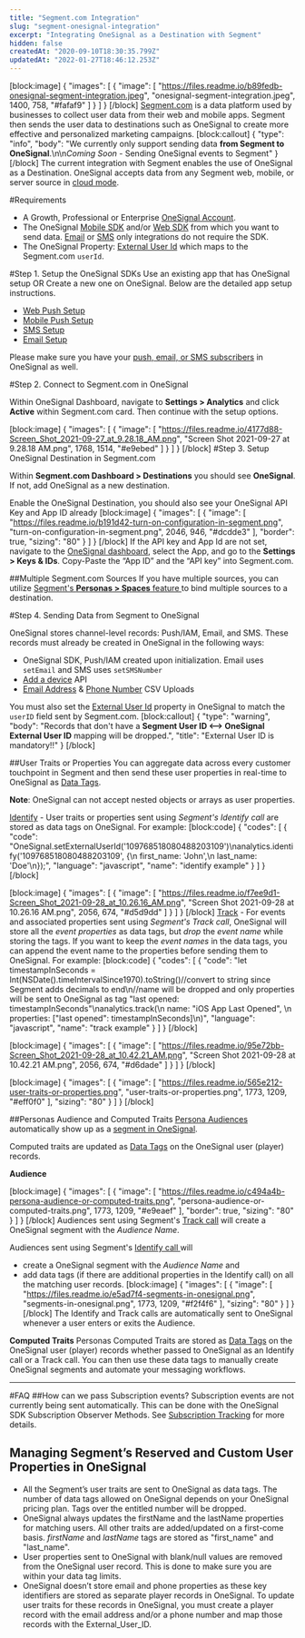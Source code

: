 ```yaml
---
title: "Segment.com Integration"
slug: "segment-onesignal-integration"
excerpt: "Integrating OneSignal as a Destination with Segment"
hidden: false
createdAt: "2020-09-10T18:30:35.799Z"
updatedAt: "2022-01-27T18:46:12.253Z"
---
```

[block:image]
{
  "images": [
    {
      "image": [
        "https://files.readme.io/b89fedb-onesignal-segment-integration.jpeg",
        "onesignal-segment-integration.jpeg",
        1400,
        758,
        "#fafaf9"
      ]
    }
  ]
}
[/block]
<a href="http://segment.com/" target="_blank">Segment.com</a> is a data platform used by businesses to collect user data from their web and mobile apps. Segment then sends the user data to destinations such as OneSignal to create more effective and  personalized marketing campaigns.
[block:callout]
{
  "type": "info",
  "body": "We currently only support sending data **from Segment to OneSignal**.\n\n*Coming Soon* - Sending OneSignal events to Segment"
}
[/block]
The current integration with Segment enables the use of OneSignal as a Destination. OneSignal accepts data from any Segment web, mobile, or server source in [cloud mode](https://segment.com/docs/connections/destinations/#connection-modes). 

#Requirements
* A Growth, Professional or Enterprise [OneSignal Account](https://onesignal.com/pricing). 
* The OneSignal [Mobile SDK](doc:mobile-sdk-setup) and/or [Web SDK](doc:web-push-quickstart) from which you want to send data. [Email](doc:email-quickstart) or [SMS](doc:sms-quickstart) only integrations do not require the SDK.
* The OneSignal Property: [External User Id](doc:external-user-ids) which maps to the Segment.com `userId`.

#Step 1. Setup the OneSignal SDKs
Use an existing app that has OneSignal setup OR Create a new one on OneSignal. Below are the detailed app setup instructions. 
- [Web Push Setup](https://documentation.onesignal.com/docs/web-push-quickstart)
- [Mobile Push Setup](https://documentation.onesignal.com/docs/mobile-sdk-setup)
- [SMS Setup](https://documentation.onesignal.com/docs/sms-quickstart)
- [Email Setup](https://documentation.onesignal.com/docs/email-quickstart)

Please make sure you have your [push, email, or SMS subscribers](https://documentation.onesignal.com/docs/users) in OneSignal as well. 

#Step 2. Connect to Segment.com in OneSignal

Within OneSignal Dashboard, navigate to **Settings > Analytics** and click **Active** within Segment.com card. Then continue with the setup options.

[block:image]
{
  "images": [
    {
      "image": [
        "https://files.readme.io/4177d88-Screen_Shot_2021-09-27_at_9.28.18_AM.png",
        "Screen Shot 2021-09-27 at 9.28.18 AM.png",
        1768,
        1514,
        "#e9ebed"
      ]
    }
  ]
}
[/block]
#Step 3. Setup OneSignal Destination in Segment.com

Within **Segment.com Dashboard > Destinations** you should see **OneSignal**. If not, add OneSignal as a new destination.

Enable the OneSignal Destination, you should also see your OneSignal API Key and App ID already
[block:image]
{
  "images": [
    {
      "image": [
        "https://files.readme.io/b191d42-turn-on-configuration-in-segment.png",
        "turn-on-configuration-in-segment.png",
        2046,
        946,
        "#dcdde3"
      ],
      "border": true,
      "sizing": "80"
    }
  ]
}
[/block]
If the API key and App Id are not set, navigate to the [OneSignal dashboard](https://app.onesignal.com/apps/), select the App, and go to the **Settings > Keys & IDs**. Copy-Paste the “App ID” and the “API key” into Segment.com.

##Multiple Segment.com Sources
If you have multiple sources, you can utilize <a href="https://segment.com/docs/personas/#personas-spaces" target="_blank">Segment's **Personas > Spaces** feature </a> to bind multiple sources to a destination.

#Step 4. Sending Data from Segment to OneSignal

OneSignal stores channel-level records: Push/IAM, Email, and SMS. These records must already be created in OneSignal in the following ways:
- OneSignal SDK, Push/IAM created upon initialization. Email uses `setEmail` and SMS uses `setSMSNumber`
- [Add a device](ref:add-a-device) API
- [Email Address](doc:import-email-addresses) & [Phone Number](doc:import-phone-numbers) CSV Uploads

You must also set the [External User Id](doc:external-user-ids) property in OneSignal to match the `userID` field sent by Segment.com.
[block:callout]
{
  "type": "warning",
  "body": "Records that don't have a **Segment User ID <--> OneSignal External User ID** mapping will be dropped.",
  "title": "External User ID is mandatory!!"
}
[/block]

##User Traits or Properties
You can aggregate data across every customer touchpoint in Segment and then send these user properties in real-time to OneSignal as [Data Tags](https://documentation.onesignal.com/docs/add-user-data-tags).

**Note**: OneSignal can not accept nested objects or arrays as user properties. 

<a href="https://segment.com/docs/connections/spec/identify" target="_blank">Identify</a> - User traits or properties sent using *Segment's Identify call* are stored as data tags on OneSignal. For example:
[block:code]
{
  "codes": [
    {
      "code": "OneSignal.setExternalUserId('109768518080488203109')\nanalytics.identify('109768518080488203109', {\n  first_name: 'John',\n  last_name: 'Doe'\n});",
      "language": "javascript",
      "name": "identify example"
    }
  ]
}
[/block]

[block:image]
{
  "images": [
    {
      "image": [
        "https://files.readme.io/f7ee9d1-Screen_Shot_2021-09-28_at_10.26.16_AM.png",
        "Screen Shot 2021-09-28 at 10.26.16 AM.png",
        2056,
        674,
        "#d5d9dd"
      ]
    }
  ]
}
[/block]
<a href="https://segment.com/docs/connections/spec/track/" target="_blank">Track</a> - For events and associated properties sent using *Segment's Track call*, OneSignal will store all the *event properties* as data tags, but *drop* the *event name* while storing the tags. If you want to keep the *event names* in the data tags, you can append the event name to the properties before sending them to OneSignal. For example:
[block:code]
{
  "codes": [
    {
      "code": "let timestampInSeconds = Int(NSDate().timeIntervalSince1970).toString()//convert to string since Segment adds decimals to end\n//name will be dropped and only properties will be sent to OneSignal as tag \"last opened: timestampInSeconds\"\nanalytics.track(\n  name: \"iOS App Last Opened\", \n  properties: [\"last opened\": timestampInSeconds]\n)",
      "language": "javascript",
      "name": "track example"
    }
  ]
}
[/block]

[block:image]
{
  "images": [
    {
      "image": [
        "https://files.readme.io/95e72bb-Screen_Shot_2021-09-28_at_10.42.21_AM.png",
        "Screen Shot 2021-09-28 at 10.42.21 AM.png",
        2056,
        674,
        "#d6dade"
      ]
    }
  ]
}
[/block]

[block:image]
{
  "images": [
    {
      "image": [
        "https://files.readme.io/565e212-user-traits-or-properties.png",
        "user-traits-or-properties.png",
        1773,
        1209,
        "#eff0f0"
      ],
      "sizing": "80"
    }
  ]
}
[/block]

##Personas Audience and Computed Traits
[Persona Audiences](https://segment.com/docs/personas/) automatically show up as a [segment in OneSignal](https://documentation.onesignal.com/docs/segmentation). 

Computed traits are updated as [Data Tags](https://documentation.onesignal.com/docs/add-user-data-tags) on the OneSignal user (player) records. 

**Audience**

[block:image]
{
  "images": [
    {
      "image": [
        "https://files.readme.io/c494a4b-persona-audience-or-computed-traits.png",
        "persona-audience-or-computed-traits.png",
        1773,
        1209,
        "#e9eaef"
      ],
      "border": true,
      "sizing": "80"
    }
  ]
}
[/block]
Audiences sent using Segment's [Track call](https://segment.com/docs/connections/spec/track/) will create a OneSignal segment with the *Audience Name*.

Audiences sent using Segment's [Identify call ](https://segment.com/docs/connections/spec/identify/) will

  * create a OneSignal segment with the *Audience Name* and
  * add data tags (if there are additional properties in the Identify call) on all the matching user records.
[block:image]
{
  "images": [
    {
      "image": [
        "https://files.readme.io/e5ad7f4-segments-in-onesignal.png",
        "segments-in-onesignal.png",
        1773,
        1209,
        "#f2f4f6"
      ],
      "sizing": "80"
    }
  ]
}
[/block]
The Identify and Track calls are automatically sent to OneSignal whenever a user enters or exits the Audience.



**Computed Traits**
Personas Computed Traits are stored as [Data Tags](https://documentation.onesignal.com/docs/add-user-data-tags) on the OneSignal user (player) records whether passed to OneSignal as an Identify call or a Track call. You can then use these data tags to manually create OneSignal segments and automate your messaging workflows.

----
#FAQ
##How can we pass Subscription events?
Subscription events are not currently being sent automatically. This can be done with the OneSignal SDK Subscription Observer Methods. See <a href="https://documentation.onesignal.com/docs/analytics-overview#subscription-tracking" target="_blank">Subscription Tracking</a> for more details.

## Managing Segment’s Reserved and Custom User Properties in OneSignal
  * All the Segment’s user traits are sent to OneSignal as data tags. The number of data tags allowed on OneSignal depends on your OneSignal pricing plan. Tags over the entitled number will be dropped.
  * OneSignal always updates the firstName and the lastName properties for matching users. All other traits are added/updated on a first-come basis. *firstName* and *lastName* tags are stored as "first_name" and "last_name".
  * User properties sent to OneSignal with blank/null values are removed from the OneSignal user record. This is done to make sure you are within your data tag limits.
  * OneSignal doesn’t store email and phone properties as these key identifiers are stored as separate player records in OneSignal. To update user traits for these records in OneSignal, you must create a player record with the email address and/or a phone number and map those records with the External_User_ID.